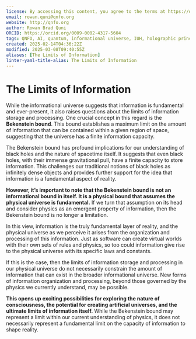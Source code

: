 ```yaml
---
license: By accessing this content, you agree to the terms at https://qnfo.org/LICENSE
email: rowan.quni@qnfo.org
website: http://qnfo.org
author: Rowan Brad Quni
ORCID: https://orcid.org/0009-0002-4317-5604
tags: QNFO, AI, quantum, informational universe, IUH, holographic principle
created: 2025-02-14T04:36:22Z
modified: 2025-03-08T09:40:55Z
aliases: [The Limits of Information]
linter-yaml-title-alias: The Limits of Information
---
```


# The Limits of Information

While the informational universe suggests that information is fundamental and ever-present, it also raises questions about the limits of information storage and processing. One crucial concept in this regard is the **Bekenstein bound**. This bound establishes a maximum limit on the amount of information that can be contained within a given region of space, suggesting that the universe has a finite information capacity.

The Bekenstein bound has profound implications for our understanding of black holes and the nature of spacetime itself. It suggests that even black holes, with their immense gravitational pull, have a finite capacity to store information. This challenges our traditional notions of black holes as infinitely dense objects and provides further support for the idea that information is a fundamental aspect of reality.

**However, it’s important to note that the Bekenstein bound is not an informational bound in itself. It is a physical bound that assumes the physical universe is fundamental.** If we turn that assumption on its head and consider physics as an emergent property of information, then the Bekenstein bound is no longer a limitation.

In this view, information is the truly fundamental layer of reality, and the physical universe as we perceive it arises from the organization and processing of this information. Just as software can create virtual worlds with their own sets of rules and physics, so too could information give rise to the physical universe with its specific laws and constants.

If this is the case, then the limits of information storage and processing in our physical universe do not necessarily constrain the amount of information that can exist in the broader informational universe. New forms of information organization and processing, beyond those governed by the physics we currently understand, may be possible.

**This opens up exciting possibilities for exploring the nature of consciousness, the potential for creating artificial universes, and the ultimate limits of information itself.** While the Bekenstein bound may represent a limit within our current understanding of physics, it does not necessarily represent a fundamental limit on the capacity of information to shape reality.
